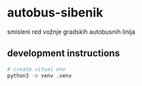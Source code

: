 # autobus-sibenik
smisleni red vožnje gradskih autobusnih linija


## development instructions

``` sh
# create vitual env
python3 -m venv .venv
```
